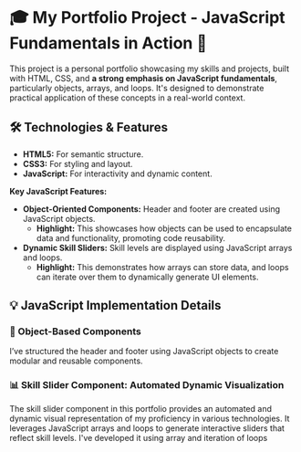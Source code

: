 # 🎓 My Portfolio Project - JavaScript Fundamentals in Action 🚀

This project is a personal portfolio showcasing my skills and projects, built with HTML, CSS, and **a strong emphasis on JavaScript fundamentals**, particularly objects, arrays, and loops. It's designed to demonstrate practical application of these concepts in a real-world context.

## 🛠️ Technologies & Features

* **HTML5:** For semantic structure.
* **CSS3:** For styling and layout.
* **JavaScript:** For interactivity and dynamic content.

**Key JavaScript Features:**

* **Object-Oriented Components:** Header and footer are created using JavaScript objects.
    * **Highlight:** This showcases how objects can be used to encapsulate data and functionality, promoting code reusability.
* **Dynamic Skill Sliders:** Skill levels are displayed using JavaScript arrays and loops.
    * **Highlight:** This demonstrates how arrays can store data, and loops can iterate over them to dynamically generate UI elements.

## 💡 JavaScript Implementation Details

### 🧩 Object-Based Components

I’ve structured the header and footer using JavaScript objects to create modular and reusable components.
### 📊 Skill Slider Component: Automated Dynamic Visualization

The skill slider component in this portfolio provides an automated and dynamic visual representation of my proficiency in various technologies. It leverages JavaScript arrays and loops to generate interactive sliders that reflect skill levels.
I've developed it using array and iteration of loops


